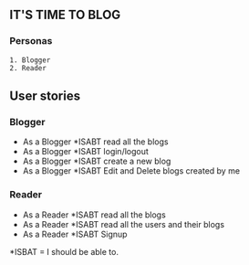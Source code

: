 ## IT'S TIME TO BLOG

### Personas
    1. Blogger
    2. Reader   
    
## User stories
### Blogger
* As a Blogger *ISABT read all the blogs
* As a Blogger *ISABT login/logout
* As a Blogger *ISABT create a new blog
* As a Blogger *ISABT Edit and Delete blogs created by me


### Reader
* As a Reader *ISABT read all the blogs
* As a Reader *ISABT read all the users and their blogs
* As a Reader *ISABT Signup

*ISBAT = I should be able to.
